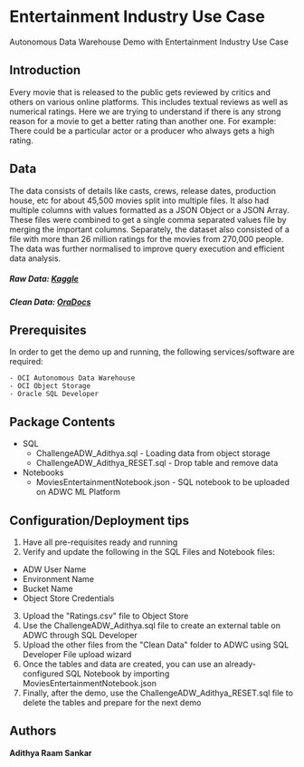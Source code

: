 # Entertainment Industry Use Case

Autonomous Data Warehouse Demo with Entertainment Industry Use Case

## Introduction

Every movie that is released to the public gets reviewed by critics and others on various online platforms. This includes textual reviews as well as numerical ratings. Here we are trying to understand if there is any strong reason for a movie to get a better rating than another one.
For example: There could be a particular actor or a producer who always gets a high rating.

## Data
The data consists of details like casts, crews, release dates, production house, etc for about 45,500 movies split into multiple files. It also had multiple columns with values formatted as a JSON Object or a JSON Array. These files were combined to get a single comma separated values file by merging the important columns. Separately, the dataset also consisted of a file with more than 26 million ratings for the movies from 270,000 people. The data was further normalised to improve query execution and efficient data analysis.

##### Raw Data: [Kaggle](https://www.kaggle.com/rounakbanik/the-movies-dataset)
##### Clean Data: [OraDocs](https://oradocs-corp.documents.us2.oraclecloud.com/documents/link/LF7E781F82AFB6FC1498A5D7F6C3FF17C1177A968060/folder/F81A9E1375BA7A63D3F40744F6C3FF17C1177A968060/_TeamChallenge___ADWC___Entertainment___Clean_Data)

## Prerequisites

In order to get the demo up and running, the following services/software are required:

```
- OCI Autonomous Data Warehouse
- OCI Object Storage
- Oracle SQL Developer
```

## Package Contents

* SQL
  * ChallengeADW_Adithya.sql - Loading data from object storage
  * ChallengeADW_Adithya_RESET.sql - Drop table and remove data
* Notebooks
  * MoviesEntertainmentNotebook.json - SQL notebook to be uploaded on ADWC ML Platform


## Configuration/Deployment tips

1. Have all pre-requisites ready and running
2. Verify and update the following in the SQL Files and Notebook files:
  * ADW User Name
  * Environment Name
  * Bucket Name 
  * Object Store Credentials
3. Upload the "Ratings.csv" file to Object Store
4. Use the ChallengeADW_Adithya.sql file to create an external table on ADWC through SQL Developer
5. Upload the other files from the "Clean Data" folder to ADWC using SQL Developer File upload wizard
6. Once the tables and data are created, you can use an already-configured SQL Notebook by importing MoviesEntertainmentNotebook.json
7. Finally, after the demo, use the ChallengeADW_Adithya_RESET.sql file to delete the tables and prepare for the next demo

## Authors

**Adithya Raam Sankar**
